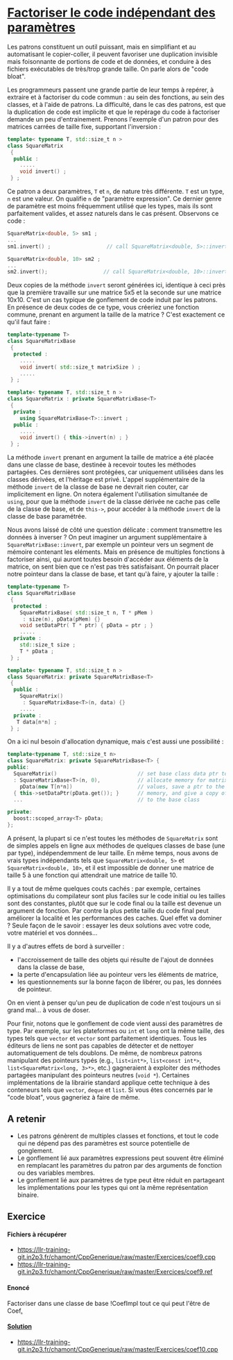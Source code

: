 # [Factoriser le code indépendant des paramètres](TheorieGenerique "wikilink")

Les patrons constituent un outil puissant, mais en simplifiant et au automatisant le copier-coller, il peuvent favoriser une duplication invisible mais foisonnante de portions de code et de données, et conduire à des fichiers exécutables de très/trop grande taille. On parle alors de "code bloat".

Les programmeurs passent une grande partie de leur temps à repérer, à extraire et à factoriser du code commun : au sein des fonctions, au sein des classes, et à l'aide de patrons. La difficulté, dans le cas des patrons, est que la duplication de code est implicite et que le repérage du code à factoriser demande un peu d'entrainement. Prenons l'exemple d'un patron pour des matrices carrées de taille fixe, supportant l'inversion :

``` cpp
template< typename T, std::size_t n >
class SquareMatrix
 {
  public :
    .....
    void invert() ;
 } ;
```

Ce patron a deux paramètres, `T` et `n`, de nature très différente. `T` est un type, `n` est une valeur. On qualifie `n` de "paramètre expression". Ce dernier genre de paramètre est moins fréquemment utilisé que les types, mais ils sont parfaitement valides, et assez naturels dans le cas présent. Observons ce code :

``` cpp
SquareMatrix<double, 5> sm1 ;
...
sm1.invert() ;                  // call SquareMatrix<double, 5>::invert

SquareMatrix<double, 10> sm2 ;
...
sm2.invert();                  // call SquareMatrix<double, 10>::invert
```

Deux copies de la méthode `invert` seront générées ici, identique à ceci près que la première travaille sur une matrice 5x5 et la seconde sur une matrice 10x10. C'est un cas typique de gonflement de code induit par les patrons. En présence de deux codes de ce type, vous créeriez une fonction commune, prenant en argument la taille de la matrice ? C'est exactement ce qu'il faut faire :

``` cpp
template<typename T>
class SquareMatrixBase
 {
  protected :
    .....
    void invert( std::size_t matrixSize ) ;
    .....
 } ;

template< typename T, std::size_t n >
class SquareMatrix : private SquareMatrixBase<T>
 {
  private :
    using SquareMatrixBase<T>::invert ;
  public :
    .....
    void invert() { this->invert(n) ; } 
 } ;
```

La méthode `invert` prenant en argument la taille de matrice a été placée dans une classe de base, destinée à recevoir toutes les méthodes partagées. Ces dernières sont protégées, car uniquement utilisées dans les classes dérivées, et l'héritage est privé. L'appel supplémentaire de la méthode `invert` de la classe de base ne devrait rien couter, car implicitement en ligne. On notera également l'utilisation simultanée de `using`, pour que la méthode `invert` de la classe dérivée ne cache pas celle de la classe de base, et de `this->`, pour accéder à la méthode `invert` de la classe de base paramétrée.

Nous avons laissé de côté une question délicate : comment transmettre les données à inverser ? On peut imaginer un argument supplémentaire à `SquareMatrixBase`<T>`::invert`, par exemple un pointeur vers un segment de mémoire contenant les eléments. Mais en présence de multiples fonctions à factoriser ainsi, qui auront toutes besoin d'accéder aux éléments de la matrice, on sent bien que ce n'est pas très satisfaisant. On pourrait placer notre pointeur dans la classe de base, et tant qu'à faire, y ajouter la taille :

``` cpp
template<typename T>
class SquareMatrixBase
 {
  protected :
    SquareMatrixBase( std::size_t n, T * pMem )
     : size(n), pData(pMem) {}
    void setDataPtr( T * ptr) { pData = ptr ; }
    .....
  private :
    std::size_t size ;
    T * pData ;
 } ;

template< typename T, std::size_t n >
class SquareMatrix: private SquareMatrixBase<T>
 {
  public :
    SquareMatrix()
     : SquareMatrixBase<T>(n, data) {}
    .....
  private :
   T data[n*n] ;
 } ;
```

On a ici nul besoin d'allocation dynamique, mais c'est aussi une possibilité :

``` cpp
template<typename T, std::size_t n>
class SquareMatrix: private SquareMatrixBase<T> {
public:
  SquareMatrix()                          // set base class data ptr to null,
  : SquareMatrixBase<T>(n, 0),            // allocate memory for matrix
    pData(new T[n*n])                     // values, save a ptr to the
  { this->setDataPtr(pData.get()); }      // memory, and give a copy of it
  ...                                     // to the base class

private:
  boost::scoped_array<T> pData;
};                             
```

A présent, la plupart si ce n'est toutes les méthodes de `SquareMatrix` sont de simples appels en ligne aux méthodes de quelques classes de base (une par type), indépendemment de leur taille. En même temps, nous avons de vrais types indépendants tels que `SquareMatrix<double, 5>` et `SquareMatrix<double, 10>`, et il est impossible de donner une matrice de taille 5 à une fonction qui attendrait une matrice de taille 10.

Il y a tout de même quelques couts cachés : par exemple, certaines optimisations du compilateur sont plus faciles sur le code initial ou les tailles sont des constantes, plutôt que sur le code final ou la taille est devenue un argument de fonction. Par contre la plus petite taille du code final peut améliorer la localité et les performances des caches. Quel effet va dominer ? Seule façon de le savoir : essayer les deux solutions avec votre code, votre matériel et vos données...

Il y a d'autres effets de bord à surveiller :

  - l'accroissement de taille des objets qui résulte de l'ajout de données dans la classe de base,
  - la perte d'encapsulation liée au pointeur vers les éléments de matrice,
  - les questionnements sur la bonne façon de libérer, ou pas, les données de pointeur.

On en vient à penser qu'un peu de duplication de code n'est toujours un si grand mal... à vous de doser.

Pour finir, notons que le gonflement de code vient aussi des paramètres de type. Par exemple, sur les plateformes ou `int` et `long` ont la même taille, des types tels que `vector`<int> et `vector`<long> sont parfaitement identiques. Tous les éditeurs de liens ne sont pas capables de détecter et de nettoyer automatiquement de tels doublons. De même, de nombreux patrons manipulant des pointeurs typés (e.g., `list<int*>`, `list<const int*>`, `list<SquareMatrix<long, 3>*>`, etc.) gagneraient à exploiter des méthodes partagées manipulant des pointeurs neutres (`void *`). Certaines implémentations de la librairie standard applique cette technique à des conteneurs tels que `vector`, `deque` et `list`. Si vous êtes concernés par le "code bloat", vous gagneriez à faire de même.

## A retenir

  - Les patrons génèrent de multiples classes et fonctions, et tout le code qui ne dépend pas des paramètres est source potentielle de gonglement.
  - Le gonflement lié aux paramètres expressions peut souvent être éliminé en remplacant les paramètres du patron par des arguments de fonction ou des variables membres.
  - Le gonflement lié aux paramètres de type peut être réduit en partageant les implémentations pour les types qui ont la même représentation binaire.

## Exercice

#### Fichiers à récupérer

  - <https://llr-training-git.in2p3.fr/chamont/CppGenerique/raw/master/Exercices/coef9.cpp>
  - <https://llr-training-git.in2p3.fr/chamont/CppGenerique/raw/master/Exercices/coef9.ref>

#### Enoncé

Factoriser dans une classe de base \!CoefImpl tout ce qui peut l'être de Coef<U>.

#### Solution

  - <https://llr-training-git.in2p3.fr/chamont/CppGenerique/raw/master/Exercices/coef10.cpp>
